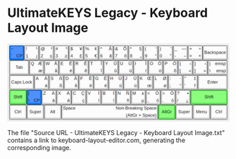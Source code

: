 # UltimateKEYS Legacy - Keyboard Layout Image

![UltimateKEYS Legacy - Keyboard Layout Image](UltimateKEYS%20Legacy%20-%20Keyboard%20Layout%20Image.png)

The file "Source URL - UltimateKEYS Legacy - Keyboard Layout Image.txt" contains a link to keyboard-layout-editor.com, generating the corresponding image.
